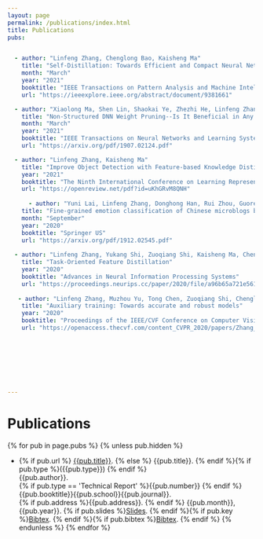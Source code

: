 ```yaml
---
layout: page
permalink: /publications/index.html
title: Publications
pubs:


  - author: "Linfeng Zhang, Chenglong Bao, Kaisheng Ma"
    title: "Self-Distillation: Towards Efficient and Compact Neural Networks"
    month: "March"
    year: "2021"
    booktitle: "IEEE Transactions on Pattern Analysis and Machine Intelligence"
    url: "https://ieeexplore.ieee.org/abstract/document/9381661"

  - author: "Xiaolong Ma, Shen Lin, Shaokai Ye, Zhezhi He, Linfeng Zhang, Geng Yuan, Sia Huat Tan, Zhenggang Li, Deliang Fan, Xuehai Qian, Xue Lin, Kaisheng Ma, Yanzhi Wang"
    title: "Non-Structured DNN Weight Pruning--Is It Beneficial in Any Platform?"
    month: "March"
    year: "2021"
    booktitle: "IEEE Transactions on Neural Networks and Learning Systems"
    url: "https://arxiv.org/pdf/1907.02124.pdf"

  - author: "Linfeng Zhang, Kaisheng Ma"
    title: "Improve Object Detection with Feature-based Knowledge Distillation: Towards Accurate and Efficient Detectors"
    year: "2021"
    booktitle: "The Ninth International Conference on Learning Representations(ICLR2021)"
    url: "https://openreview.net/pdf?id=uKhGRvM8QNH"
    
      - author: "Yuni Lai, Linfeng Zhang, Donghong Han, Rui Zhou, Guoren Wang"
    title: "Fine-grained emotion classification of Chinese microblogs based on graph convolution networks"
    month: "September"
    year: "2020"
    booktitle: "Springer US"
    url: "https://arxiv.org/pdf/1912.02545.pdf"
    
  - author: "Linfeng Zhang, Yukang Shi, Zuoqiang Shi, Kaisheng Ma, Chenglong Bao"
    title: "Task-Oriented Feature Distillation"
    year: "2020"
    booktitle: "Advances in Neural Information Processing Systems"
    url: "https://proceedings.neurips.cc/paper/2020/file/a96b65a721e561e1e3de768ac819ffbb-Paper.pdf"
    
   - author: "Linfeng Zhang, Muzhou Yu, Tong Chen, Zuoqiang Shi, Chenglong Bao, Kaisheng Ma"
    title: "Auxiliary training: Towards accurate and robust models"
    year: "2020"
    booktitle: "Proceedings of the IEEE/CVF Conference on Computer Vision and Pattern Recognition"
    url: "https://openaccess.thecvf.com/content_CVPR_2020/papers/Zhang_Auxiliary_Training_Towards_Accurate_and_Robust_Models_CVPR_2020_paper.pdf" 
    

    
    
    
    


---
```


# Publications

{% for pub in page.pubs %}
{% unless pub.hidden %}
  - {% if pub.url %} [{{pub.title}}]({{pub.url}}).
    {% else %} {{pub.title}}.
    {% endif %}{% if pub.type %}({{pub.type}})
    {% endif %}<br>
    {{pub.author}}.<br>
    {% if pub.type == 'Technical Report' %}{{pub.number}}
    {% endif %}{{pub.booktitle}}{{pub.school}}{{pub.journal}}.<br>
    {% if pub.address %}{{pub.address}}.
    {% endif %} {{pub.month}}, {{pub.year}}. {% if pub.slides %}[Slides]({{pub.slides}}).
    {% endif %}{% if pub.key %}[Bibtex](http://groups.csail.mit.edu/commit/bibtex.cgi?key={{pub.key}}).
    {% endif %}{% if pub.bibtex %}[Bibtex]({{pub.bibtex}}).
    {% endif %}
{% endunless %}
{% endfor %}




